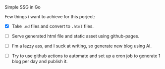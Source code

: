 Simple SSG in Go 

Few things i want to achieve for this porject:

- [x] Take `.md` files and convert to `.html` files.

- [ ] Serve generated html file and static asset using github-pages.

- [ ] I'm a lazzy ass, and I suck at writing, so generate new blog using AI.

- [ ] Try to use github actions to automate and set up a cron job to generate 1 blog per day and publish it.